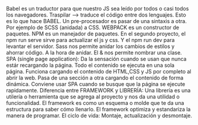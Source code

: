 Babel es un traductor para que nuestro JS sea leído por todos o casi todos los navegadores.
Traspilar --> traduce el código entre dos lenguajes. Esto es lo que hace BABEL.
Un pre-procesador es pasar de una sintaxis a otra. Por ejemplo de SCSS (anidada) a CSS.
WEBPACK es un constructor de paquetes.
NPM es un manejador de paquetes.
En el segundo proyecto, el npm run serve sirve para actualizar el js y css. Y el npm run dev para levantar el servidor.
Sass nos permite anidar los cambios de estilos y ahorrar código.
A la hora de anidar. El & nos permite nombrar una clase.
SPA (single page application): Da la sensación cuando se usan que nunca estár recargando la página. Todo el contenido se ejecuta en una sola página. Funciona cargando el contenido de HTML,CSS y JS por completo al abrir la web. Pasa de una sección a otra cargando el contenido de forma dinámica.
Conviene usar SPA cuando se busque que la página se ejecute rapidamente.
Diferencia entre FRAMEWORK y LIBRERÍA: Una librería es una utilería o herramienta que se agrega al proyecto y nos da una utilidad o funcionalidad. El framework es como un esquema o molde que te da una estructura para saber cómo llenarlo.
El framework optimiza y estandariza la manera de programar.
El ciclo de vida: Montaje, actualización y desmontaje.